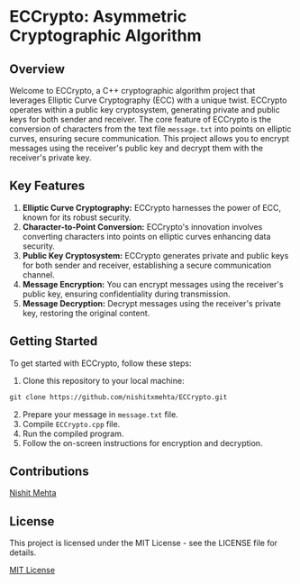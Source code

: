 # ECCrypto: Asymmetric Cryptographic Algorithm

## Overview

Welcome to ECCrypto, a C++ cryptographic algorithm project that leverages Elliptic Curve Cryptography (ECC) with a unique twist. ECCrypto operates within a public key cryptosystem, generating private and public keys for both sender and receiver. The core feature of ECCrypto is the conversion of characters from the text file `message.txt` into points on elliptic curves, ensuring secure communication. This project allows you to encrypt messages using the receiver's public key and decrypt them with the receiver's private key.

## Key Features

1.  **Elliptic Curve Cryptography:** ECCrypto harnesses the power of ECC, known for its robust security.
2.  **Character-to-Point Conversion:** ECCrypto's innovation involves converting characters into points on elliptic curves enhancing data security.
3.  **Public Key Cryptosystem:** ECCrypto generates private and public keys for both sender and receiver, establishing a secure communication channel.
4.  **Message Encryption:** You can encrypt messages using the receiver's public key, ensuring confidentiality during transmission.
5.  **Message Decryption:** Decrypt messages using the receiver's private key, restoring the original content.

## Getting Started

To get started with ECCrypto, follow these steps:
1.	Clone this repository to your local machine:
```markdown
git clone https://github.com/nishitxmehta/ECCrypto.git
```
2.  Prepare your message in `message.txt` file.
3.	Compile `ECCrypto.cpp` file.
4.	Run the compiled program.
5.	Follow the on-screen instructions for encryption and decryption.

## Contributions

[Nishit Mehta](https://www.linkedin.com/in/nishitmehta-/)

## License

This project is licensed under the MIT License - see the LICENSE file for details.

[MIT License](LICENSE)
